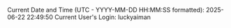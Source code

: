 Current Date and Time (UTC - YYYY-MM-DD HH:MM:SS formatted): 2025-06-22 22:49:50
Current User's Login: luckyaiman

